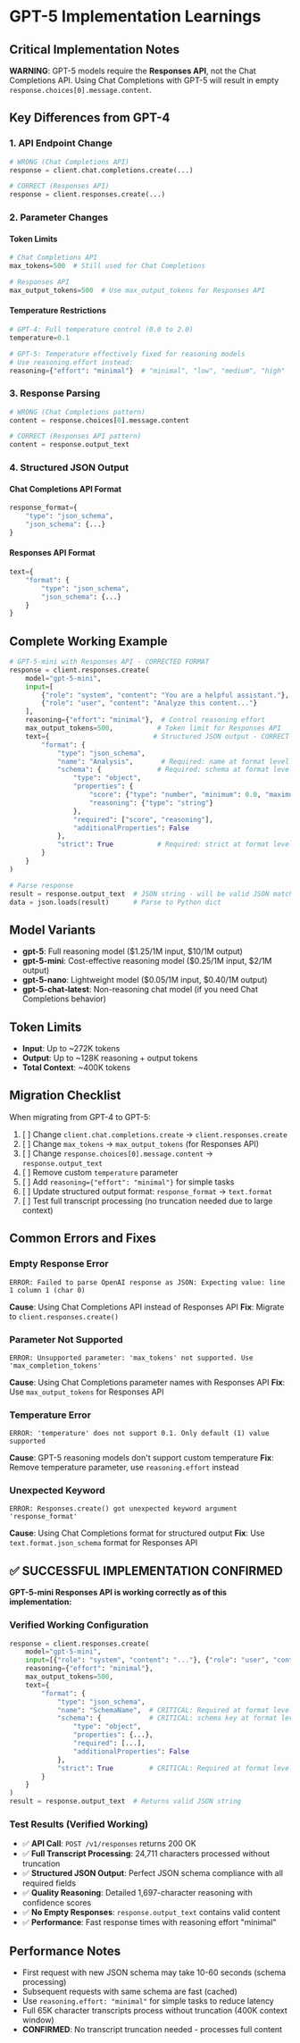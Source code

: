 # GPT-5 Implementation Learnings

## Critical Implementation Notes

**WARNING**: GPT-5 models require the **Responses API**, not the Chat Completions API. Using Chat Completions with GPT-5 will result in empty `response.choices[0].message.content`.

## Key Differences from GPT-4

### 1. API Endpoint Change
```python
# WRONG (Chat Completions API)
response = client.chat.completions.create(...)

# CORRECT (Responses API)
response = client.responses.create(...)
```

### 2. Parameter Changes

#### Token Limits
```python
# Chat Completions API
max_tokens=500  # Still used for Chat Completions

# Responses API  
max_output_tokens=500  # Use max_output_tokens for Responses API
```

#### Temperature Restrictions
```python
# GPT-4: Full temperature control (0.0 to 2.0)
temperature=0.1

# GPT-5: Temperature effectively fixed for reasoning models
# Use reasoning.effort instead:
reasoning={"effort": "minimal"}  # "minimal", "low", "medium", "high"
```

### 3. Response Parsing
```python
# WRONG (Chat Completions pattern)
content = response.choices[0].message.content

# CORRECT (Responses API pattern)  
content = response.output_text
```

### 4. Structured JSON Output

#### Chat Completions API Format
```python
response_format={
    "type": "json_schema",
    "json_schema": {...}
}
```

#### Responses API Format
```python
text={
    "format": {
        "type": "json_schema",
        "json_schema": {...}
    }
}
```

## Complete Working Example

```python
# GPT-5-mini with Responses API - CORRECTED FORMAT
response = client.responses.create(
    model="gpt-5-mini",
    input=[
        {"role": "system", "content": "You are a helpful assistant."},
        {"role": "user", "content": "Analyze this content..."}
    ],
    reasoning={"effort": "minimal"},  # Control reasoning effort
    max_output_tokens=500,           # Token limit for Responses API
    text={                          # Structured JSON output - CORRECT format
        "format": {
            "type": "json_schema",
            "name": "Analysis",       # Required: name at format level
            "schema": {              # Required: schema at format level (not nested)
                "type": "object",
                "properties": {
                    "score": {"type": "number", "minimum": 0.0, "maximum": 1.0},
                    "reasoning": {"type": "string"}
                },
                "required": ["score", "reasoning"],
                "additionalProperties": False
            },
            "strict": True           # Required: strict at format level
        }
    }
)

# Parse response
result = response.output_text  # JSON string - will be valid JSON matching schema
data = json.loads(result)      # Parse to Python dict
```

## Model Variants

- **gpt-5**: Full reasoning model ($1.25/1M input, $10/1M output)
- **gpt-5-mini**: Cost-effective reasoning model ($0.25/1M input, $2/1M output)  
- **gpt-5-nano**: Lightweight model ($0.05/1M input, $0.40/1M output)
- **gpt-5-chat-latest**: Non-reasoning chat model (if you need Chat Completions behavior)

## Token Limits

- **Input**: Up to ~272K tokens
- **Output**: Up to ~128K reasoning + output tokens  
- **Total Context**: ~400K tokens

## Migration Checklist

When migrating from GPT-4 to GPT-5:

1. [ ] Change `client.chat.completions.create` → `client.responses.create`
2. [ ] Change `max_tokens` → `max_output_tokens` (for Responses API)
3. [ ] Change `response.choices[0].message.content` → `response.output_text`
4. [ ] Remove custom `temperature` parameter
5. [ ] Add `reasoning={"effort": "minimal"}` for simple tasks
6. [ ] Update structured output format: `response_format` → `text.format`
7. [ ] Test full transcript processing (no truncation needed due to large context)

## Common Errors and Fixes

### Empty Response Error
```
ERROR: Failed to parse OpenAI response as JSON: Expecting value: line 1 column 1 (char 0)
```
**Cause**: Using Chat Completions API instead of Responses API
**Fix**: Migrate to `client.responses.create()`

### Parameter Not Supported
```  
ERROR: Unsupported parameter: 'max_tokens' not supported. Use 'max_completion_tokens'
```
**Cause**: Using Chat Completions parameter names with Responses API
**Fix**: Use `max_output_tokens` for Responses API

### Temperature Error
```
ERROR: 'temperature' does not support 0.1. Only default (1) value supported
```
**Cause**: GPT-5 reasoning models don't support custom temperature
**Fix**: Remove temperature parameter, use `reasoning.effort` instead

### Unexpected Keyword
```
ERROR: Responses.create() got unexpected keyword argument 'response_format'
```
**Cause**: Using Chat Completions format for structured output
**Fix**: Use `text.format.json_schema` format for Responses API

## ✅ SUCCESSFUL IMPLEMENTATION CONFIRMED

**GPT-5-mini Responses API is working correctly as of this implementation:**

### Verified Working Configuration
```python
response = client.responses.create(
    model="gpt-5-mini", 
    input=[{"role": "system", "content": "..."}, {"role": "user", "content": "..."}],
    reasoning={"effort": "minimal"},
    max_output_tokens=500,
    text={
        "format": {
            "type": "json_schema",
            "name": "SchemaName",  # CRITICAL: Required at format level
            "schema": {            # CRITICAL: schema key at format level (not nested in json_schema)  
                "type": "object",
                "properties": {...},
                "required": [...],
                "additionalProperties": False
            },
            "strict": True         # CRITICAL: Required at format level
        }
    }
)
result = response.output_text  # Returns valid JSON string
```

### Test Results (Verified Working)
- ✅ **API Call**: `POST /v1/responses` returns 200 OK
- ✅ **Full Transcript Processing**: 24,711 characters processed without truncation
- ✅ **Structured JSON Output**: Perfect JSON schema compliance with all required fields
- ✅ **Quality Reasoning**: Detailed 1,697-character reasoning with confidence scores
- ✅ **No Empty Responses**: `response.output_text` contains valid content
- ✅ **Performance**: Fast response times with reasoning effort "minimal"

## Performance Notes

- First request with new JSON schema may take 10-60 seconds (schema processing)
- Subsequent requests with same schema are fast (cached)
- Use `reasoning.effort: "minimal"` for simple tasks to reduce latency
- Full 65K character transcripts process without truncation (400K context window)
- **CONFIRMED**: No transcript truncation needed - processes full content